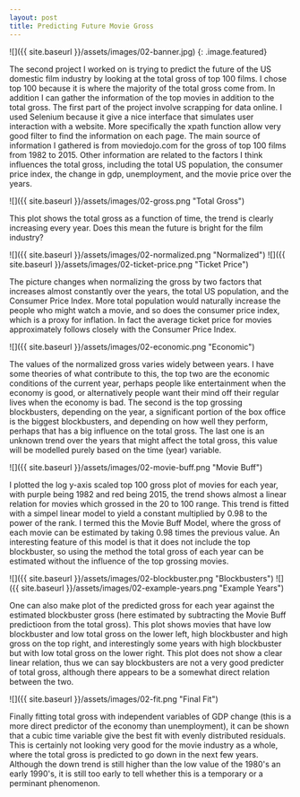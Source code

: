 ```yaml
---
layout: post
title: Predicting Future Movie Gross
---
```


![]({{ site.baseurl }}/assets/images/02-banner.jpg)
{: .image.featured}

The second project I worked on is trying to predict the future of the US domestic film industry by looking at the total gross of top 100 films. I chose top 100 because it is where the majority of the total gross come from. In addition I can gather the information of the top movies in addition to the total gross. The first part of the project involve scrapping for data online. I used Selenium because it give a nice interface that simulates user interaction with a website. More specifically the xpath function allow very good filter to find the information on each page. The main source of information I gathered is from moviedojo.com for the gross of top 100 films from 1982 to 2015. Other information are related to the factors I think influences the total gross, including the total US population, the consumer price index, the change in gdp, unemployment, and the movie price over the years.  

![]({{ site.baseurl }}/assets/images/02-gross.png "Total Gross")

This plot shows the total gross as a function of time, the trend is clearly increasing every year. Does this mean the future is bright for the film industry?  

![]({{ site.baseurl }}/assets/images/02-normalized.png "Normalized")
![]({{ site.baseurl }}/assets/images/02-ticket-price.png "Ticket Price")

The picture changes when normalizing the gross by two factors that increases almost constantly over the years, the total US population, and the Consumer Price Index. More total population would naturally increase the people who might watch a movie, and so does the consumer price index, which is a proxy for inflation. In fact the average ticket price for movies approximately follows closely with the Consumer Price Index.  

![]({{ site.baseurl }}/assets/images/02-economic.png "Economic")

The values of the normalized gross varies widely between years. I have some theories of what contribute to this, the top two are the economic conditions of the current year, perhaps people like entertainment when the economy is good, or alternatively people want their mind off their regular lives when the economy is bad. The second is the top grossing blockbusters, depending on the year, a significant portion of the box office is the biggest blockbusters, and depending on how well they perform, perhaps that has a big influence on the total gross. The last one is an unknown trend over the years that might affect the total gross, this value will be modelled purely based on the time (year) variable.  

![]({{ site.baseurl }}/assets/images/02-movie-buff.png "Movie Buff")

I plotted the log y-axis scaled top 100 gross plot of movies for each year, with purple being 1982 and red being 2015, the trend shows almost a linear relation for movies which grossed in the 20 to 100 range. This trend is fitted with a simpel linear model to yield a constant multiplied by 0.98 to the power of the rank. I termed this the Movie Buff Model, where the gross of each movie can be estimated by taking 0.98 times the previous value. An interesting feature of this model is that it does not include the top blockbuster, so using the method the total gross of each year can be estimated without the influence of the top grossing movies.  

![]({{ site.baseurl }}/assets/images/02-blockbuster.png "Blockbusters")
![]({{ site.baseurl }}/assets/images/02-example-years.png "Example Years")

One can also make plot of the predicted gross for each year against the estimated blockbuster gross (here estimated by subtracting the Movie Buff predictioon from the total gross). This plot shows movies that have low blockbuster and low total gross on the lower left, high blockbuster and high gross on the top right, and interestingly some years with high blockbuster but with low total gross on the lower right. This plot does not show a clear linear relation, thus we can say blockbusters are not a very good predicter of total gross, although there appears to be a somewhat direct relation between the two.  

![]({{ site.baseurl }}/assets/images/02-fit.png "Final Fit")

Finally fitting total gross with independent variables of GDP change (this is a more direct predictor of the economy than unemployment), it can be shown that a cubic time variable give the best fit with evenly distributed residuals. This is certainly not looking very good for the movie industry as a whole, where the total gross is predicted to go down in the next few years. Although the down trend is still higher than the low value of the 1980's an early 1990's, it is still too early to tell whether this is a temporary or a perminant phenomenon.  


